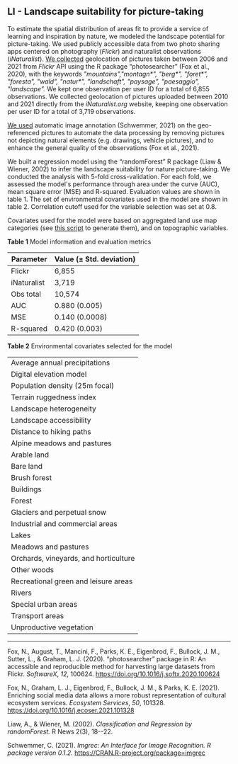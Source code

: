 ## LI - Landscape suitability for picture-taking

To estimate the spatial distribution of areas fit to provide a service of learning and inspiration by nature, we modeled the landscape potential for picture-taking. We used publicly accessible data from two photo sharing apps centered on photography (*Flickr*) and naturalist observations (*iNaturalist*). [We collected](https://github.com/NKulling/SWISS_ES_ASSESSMENT/tree/main/ES/LI/data_processing/flickr_data_extraction.R) geolocation of pictures taken between 2006 and 2021 from *Flickr* API using the R package “photosearcher” (Fox et al., 2020), with the keywords *"mountains","montagn\*", "berg\*", "foret\*", "foresta", "wald", "natur\*", "landschaft", "paysage", "paesaggio", "landscape".*  We kept one observation per user ID for a total of 6,855 observations. We collected geolocation of pictures uploaded between 2010 and 2021 directly from the *iNaturalist.org* website, keeping one observation per user ID for a total of 3,719 observations. 

[We used](https://github.com/NKulling/SWISS_ES_ASSESSMENT/tree/main/ES/LI/data_processing/flickr_image_recognition.R) automatic image annotation (Schwemmer, 2021) on the geo-referenced pictures to automate the data processing by removing pictures not depicting natural elements (e.g. drawings, vehicle pictures), and to enhance the general quality of the observations (Fox et al., 2021). 

We built a regression model using the “randomForest” R package (Liaw & Wiener, 2002) to infer the landscape suitability for nature picture-taking. We conducted the analysis with 5-fold cross-validation. For each fold, we assessed the model's performance through area under the curve (AUC), mean square error (MSE) and R-squared. Evaluation values are shown in table 1. The set of environmental covariates used in the model are shown in table 2. Correlation cutoff used for the variable selection was set at 0.8. 

Covariates used for the model were based on aggregated land use map categories (see [this script](https://github.com/NKulling/SWISS_ES_ASSESSMENT/tree/main/ES/LI/data_processing/landuse_covariate_creation.R) to generate them), and on topographic variables. 

**Table 1** Model information and evaluation metrics 

| Parameter   | Value   (± Std. deviation) |
| ----------- | -------------------------- |
| Flickr      | 6,855                      |
| iNaturalist | 3,719                      |
| Obs total   | 10,574                     |
| AUC         | 0.880 (0.005)              |
| MSE         | 0.140 (0.0008)             |
| R-squared   | 0.420 (0.003)              |

 **Table 2**  Environmental covariates selected for the model

|                                        |
| -------------------------------------- |
| Average  annual precipitations         |
| Digital  elevation model               |
| Population  density (25m focal)        |
| Terrain  ruggedness index              |
| Landscape  heterogeneity               |
| Landscape  accessibility               |
| Distance  to hiking paths              |
| Alpine  meadows and pastures           |
| Arable  land                           |
| Bare  land                             |
| Brush  forest                          |
| Buildings                              |
| Forest                                 |
| Glaciers  and perpetual snow           |
| Industrial  and commercial areas       |
| Lakes                                  |
| Meadows  and pastures                  |
| Orchards,  vineyards, and horticulture |
| Other  woods                           |
| Recreational  green and leisure areas  |
| Rivers                                 |
| Special  urban areas                   |
| Transport  areas                       |
| Unproductive  vegetation               |

-------

Fox, N., August, T., Mancini, F., Parks, K. E., Eigenbrod, F., Bullock, J. M., Sutter, L., & Graham, L. J. (2020). “photosearcher” package in R: An accessible and reproducible method for harvesting large datasets from Flickr. *SoftwareX*, *12*, 100624. https://doi.org/10.1016/j.softx.2020.100624

Fox, N., Graham, L. J., Eigenbrod, F., Bullock, J. M., & Parks, K. E. (2021). Enriching social media data allows a more robust representation of cultural ecosystem services. *Ecosystem Services*, *50*, 101328. https://doi.org/10.1016/j.ecoser.2021.101328

Liaw, A., & Wiener, M. (2002). *Classification and Regression by randomForest.* R News 2(3), 18--22.

Schwemmer, C. (2021). *Imgrec: An Interface for Image Recognition. R  package version 0.1.2.* https://CRAN.R-project.org/package=imgrec

 